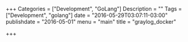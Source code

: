 +++
Categories = ["Development", "GoLang"]
Description = ""
Tags = ["Development", "golang"]
date = "2016-05-29T03:07:11-03:00"
publishdate = "2016-05-01"
menu = "main"
title = "graylog_docker"

+++

